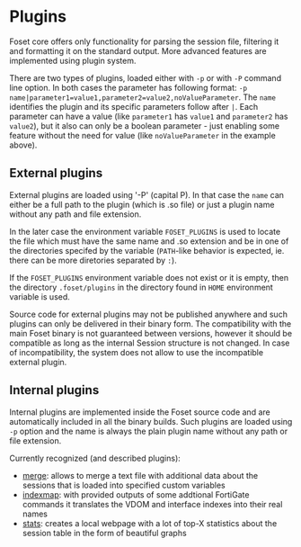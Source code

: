 # Plugins

Foset core offers only functionality for parsing the session file, filtering it and formatting it on the standard output.
More advanced features are implemented using plugin system. 

There are two types of plugins, loaded either with `-p` or with `-P` command line option. In both cases the parameter
has following format: `-p name|parameter1=value1,parameter2=value2,noValueParameter`. The `name` identifies the plugin
and its specific parameters follow after `|`. Each parameter can have a value (like `parameter1` has `value1` and `parameter2`
has `value2`), but it also can only be a boolean parameter - just enabling some feature without the need for value
(like `noValueParameter` in the example above).

## External plugins

External plugins are loaded using '-P' (capital P). In that case the `name` can either be a full path to the plugin
(which is .so file) or just a plugin name without any path and file extension. 

In the later case the environment variable `FOSET_PLUGINS` is used to locate the file which must have the same name
and .so extension and be in one of the directories specifed by the variable (`PATH`-like behavior is expected, ie. 
there can be more diretories separated by `:`).

If the `FOSET_PLUGINS` environment variable does not exist or it is empty, then the directory `.foset/plugins` in the
directory found in `HOME` environment variable is used.

Source code for external plugins may not be published anywhere and such plugins can only be delivered in their
binary form. The compatibility with the main Foset binary is not guaranteed between versions, however it should
be compatible as long as the internal Session structure is not changed. In case of incompatibility, the system
does not allow to use the incompatible external plugin.


## Internal plugins 

Internal plugins are implemented inside the Foset source code and are automatically included in all the binary builds. 
Such plugins are loaded using `-p` option and the name is always the plain plugin name without any path or file
extension.

Currently recognized (and described plugins):
- [merge](/plugins/merge/): allows to merge a text file with additional data about the sessions that is loaded
into specified custom variables
- [indexmap](/plugins/indexmap/): with provided outputs of some addtional FortiGate commands it translates
the VDOM and interface indexes into their real names
- [stats](/plugins/stats/): creates a local webpage with a lot of top-X statistics about the session table in
the form of beautiful graphs
